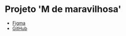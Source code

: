# Projeto 'M de maravilhosa'

- [Figma](https://www.figma.com/file/XBEywzd2yF47RaWm0Gw4t7Tz/M-de-Maravilhosa?node-id=0%3A1)
- [GitHub](https://github.com/thayllachristine/projeto-1_m-de-maravilhosa)
